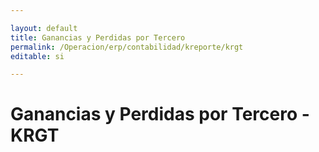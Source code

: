 ```yaml
---

layout: default
title: Ganancias y Perdidas por Tercero
permalink: /Operacion/erp/contabilidad/kreporte/krgt
editable: si

---
```


# Ganancias y Perdidas por Tercero - KRGT










